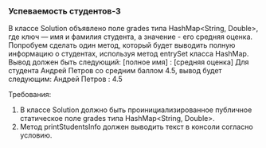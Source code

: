 
### Успеваемость студентов-3

В классе Solution объявлено поле grades типа HashMap&lt;String, Double&gt;, где ключ &mdash; имя и фамилия студента,
а значение - его средняя оценка. Попробуем сделать один метод, который будет выводить полную информацию о студентах,
используя метод entrySet класса HashMap.
Вывод должен быть следующий: [полное имя] : [средняя оценка]
Для студента Андрей Петров со средним баллом 4.5, вывод будет следующим:
Андрей Петров : 4.5


Требования:
1.	В классе Solution должно быть проинициализированное публичное статическое поле grades типа HashMap&lt;String, Double&gt;.
2.	Метод printStudentsInfo должен выводить текст в консоли согласно условию.


